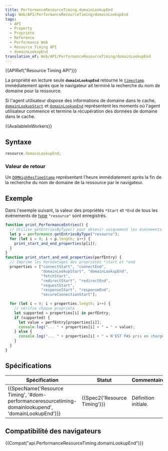 ```yaml
---
title: PerformanceResourceTiming.domainLookupEnd
slug: Web/API/PerformanceResourceTiming/domainLookupEnd
tags:
  - API
  - Property
  - Propriété
  - Reference
  - Performance Web
  - Resource Timing API
  - domainLookupEnd
translation_of: Web/API/PerformanceResourceTiming/domainLookupEnd
---
```

{{APIRef("Resource Timing API")}}

La propriété en lecture seule **`domainLookupEnd`** retourne le [`timestamp`](/fr/docs/Web/API/DOMHighResTimeStamp) immédiatement après que le navigateur ait terminé la recherche du nom de domaine pour la ressource.

Si l'agent utilisateur dispose des informations de domaine dans le cache, [`domainLookupStart`](/fr/docs/Web/API/PerformanceResourceTiming/domainLookupStart) et [`domainLookupEnd`](/fr/docs/Web/API/PerformanceResourceTiming/domainLookupEnd) représentent les moments où l'agent utilisateur commence et termine la récupération des données de domaine dans le cache.

{{AvailableInWorkers}}

## Syntaxe

```js
resource.domainLookupEnd;
```

### Valeur de retour

Un [`DOMHighResTimeStamp`](/fr/docs/Web/API/DOMHighResTimeStamp) représentant l'heure immédiatement après la fin de la recherche du nom de domaine de la ressource par le navigateur.

## Exemple

Dans l'exemple suivant, la valeur des propriétés `*Start` et `*End` de tous les événements de [type](/fr/docs/Web/API/PerformanceEntry/entryType) `"resource"` sont enregistrés.

```js
function print_PerformanceEntries() {
  // Utilise getEntriesByType() pour obtenir uniquement les événements "resource"
  let p = performance.getEntriesByType("resource");
  for (let i = 0; i < p.length; i++) {
    print_start_and_end_properties(p[i]);
  }
}
function print_start_and_end_properties(perfEntry) {
  // Imprime les horodatages des propriétés *start et *end
  properties = ["connectStart", "connectEnd",
                "domainLookupStart", "domainLookupEnd",
                "fetchStart",
                "redirectStart", "redirectEnd",
                "requestStart",
                "responseStart", "responseEnd",
                "secureConnectionStart"];

  for (let i = 0; i < properties.length; i++) {
    // vérifie chaque propriété
    let supported = properties[i] in perfEntry;
    if (supported) {
      let value = perfEntry[properties[i]];
      console.log("... " + properties[i] + " = " + value);
    } else {
      console.log("... " + properties[i] + " = N'EST PAS pris en charge");
    }
  }
}
```

## Spécifications

| Spécification                                                                                                                                    | Statut                               | Commentaire          |
| ------------------------------------------------------------------------------------------------------------------------------------------------ | ------------------------------------ | -------------------- |
| {{SpecName('Resource Timing', '#dom-performanceresourcetiming-domainlookupend', 'domainLookupEnd')}} | {{Spec2('Resource Timing')}} | Définition initiale. |

## Compatibilité des navigateurs

{{Compat("api.PerformanceResourceTiming.domainLookupEnd")}}
